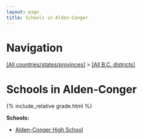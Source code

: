 ```yaml
---
layout: page
title: Schools in Alden-Conger
---
```

# Navigation

[[All countries/states/provinces]](../..) > [[All B.C. districts]](..)

# Schools in Alden-Conger

{% include_relative grade.html %}

**Schools:**

- [Alden-Conger High School](Alden-Conger_High_School.md)
